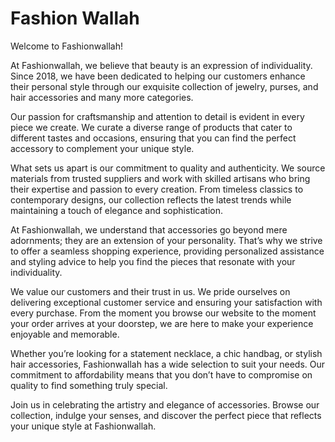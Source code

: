 # Fashion Wallah

Welcome to Fashionwallah!

At Fashionwallah, we believe that beauty is an expression of individuality. Since 2018, we have been dedicated to helping our customers enhance their personal style through our exquisite collection of jewelry, purses, and hair accessories and many more categories.

Our passion for craftsmanship and attention to detail is evident in every piece we create. We curate a diverse range of products that cater to different tastes and occasions, ensuring that you can find the perfect accessory to complement your unique style.

What sets us apart is our commitment to quality and authenticity. We source materials from trusted suppliers and work with skilled artisans who bring their expertise and passion to every creation. From timeless classics to contemporary designs, our collection reflects the latest trends while maintaining a touch of elegance and sophistication.

At Fashionwallah, we understand that accessories go beyond mere adornments; they are an extension of your personality. That’s why we strive to offer a seamless shopping experience, providing personalized assistance and styling advice to help you find the pieces that resonate with your individuality.

We value our customers and their trust in us. We pride ourselves on delivering exceptional customer service and ensuring your satisfaction with every purchase. From the moment you browse our website to the moment your order arrives at your doorstep, we are here to make your experience enjoyable and memorable.

Whether you’re looking for a statement necklace, a chic handbag, or stylish hair accessories, Fashionwallah has a wide selection to suit your needs. Our commitment to affordability means that you don’t have to compromise on quality to find something truly special.

Join us in celebrating the artistry and elegance of accessories. Browse our collection, indulge your senses, and discover the perfect piece that reflects your unique style at Fashionwallah.

